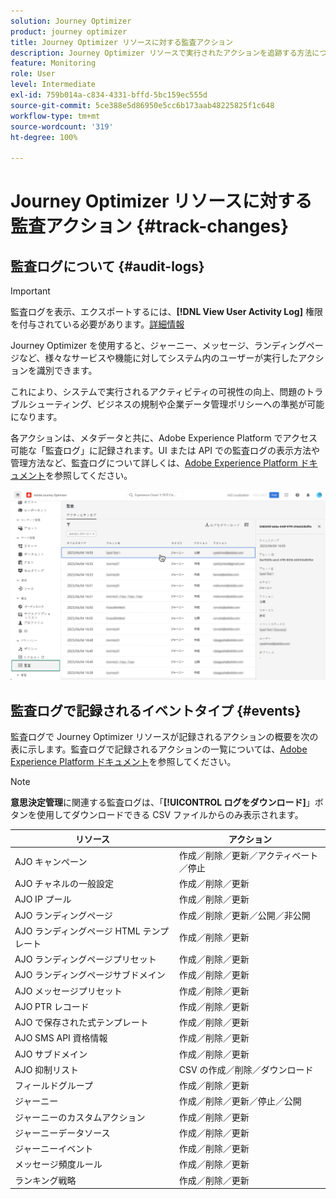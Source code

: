 ```yaml
---
solution: Journey Optimizer
product: journey optimizer
title: Journey Optimizer リソースに対する監査アクション
description: Journey Optimizer リソースで実行されたアクションを追跡する方法について説明します。
feature: Monitoring
role: User
level: Intermediate
exl-id: 759b014a-c834-4331-bffd-5bc159ec555d
source-git-commit: 5ce388e5d86950e5cc6b173aab48225825f1c648
workflow-type: tm+mt
source-wordcount: '319'
ht-degree: 100%

---
```


# Journey Optimizer リソースに対する監査アクション {#track-changes}

## 監査ログについて {#audit-logs}

>[!IMPORTANT]
>
>監査ログを表示、エクスポートするには、**[!DNL View User Activity Log]** 権限を付与されている必要があります。[詳細情報](../administration/ootb-product-profiles.md)

Journey Optimizer を使用すると、ジャーニー、メッセージ、ランディングページなど、様々なサービスや機能に対してシステム内のユーザーが実行したアクションを識別できます。

これにより、システムで実行されるアクティビティの可視性の向上、問題のトラブルシューティング、ビジネスの規制や企業データ管理ポリシーへの準拠が可能になります。

各アクションは、メタデータと共に、Adobe Experience Platform でアクセス可能な「監査ログ」に記録されます。UI または API での監査ログの表示方法や管理方法など、監査ログについて詳しくは、[Adobe Experience Platform ドキュメント](https://experienceleague.adobe.com/docs/experience-platform/landing/governance-privacy-security/audit-logs/overview.html?lang=ja)を参照してください。

![](assets/audit-logs.png)

## 監査ログで記録されるイベントタイプ {#events}

監査ログで Journey Optimizer リソースが記録されるアクションの概要を次の表に示します。監査ログで記録されるアクションの一覧については、[Adobe Experience Platform ドキュメント](https://experienceleague.adobe.com/docs/experience-platform/landing/governance-privacy-security/audit-logs/overview.html?lang=ja#category)を参照してください。

>[!NOTE]
>
>**意思決定管理**&#x200B;に関連する監査ログは、「**[!UICONTROL ログをダウンロード]**」ボタンを使用してダウンロードできる CSV ファイルからのみ表示されます。

| リソース | アクション |
|-----------|------------------|
| AJO キャンペーン | 作成／削除／更新／アクティベート／停止 |
| AJO チャネルの一般設定 | 作成／削除／更新 |
| AJO IP プール | 作成／削除／更新 |
| AJO ランディングページ | 作成／削除／更新／公開／非公開 |
| AJO ランディングページ HTML テンプレート | 作成／削除／更新 |
| AJO ランディングページプリセット | 作成／削除／更新 |
| AJO ランディングページサブドメイン | 作成／削除／更新 |
| AJO メッセージプリセット | 作成／削除／更新 |
| AJO PTR レコード | 作成／削除／更新 |
| AJO で保存された式テンプレート | 作成／削除／更新 |
| AJO SMS API 資格情報 | 作成／削除／更新 |
| AJO サブドメイン | 作成／削除／更新 |
| AJO 抑制リスト | CSV の作成／削除／ダウンロード |
| フィールドグループ | 作成／削除／更新 |
| ジャーニー | 作成／削除／更新／停止／公開 |
| ジャーニーのカスタムアクション | 作成／削除／更新 |
| ジャーニーデータソース | 作成／削除／更新 |
| ジャーニーイベント | 作成／削除／更新 |
| メッセージ頻度ルール | 作成／削除／更新 |
| ランキング戦略 | 作成／削除／更新 |

